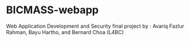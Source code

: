 # BICMASS-webapp

Web Application Development and Security final project by :
Avariq Fazlur Rahman, Bayu Hartho, and Bernard Choa (L4BC)
